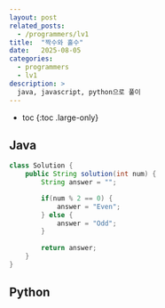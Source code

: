 ```yaml
---
layout: post
related_posts:
  - /programmers/lv1
title:  "짝수와 홀수"
date:   2025-08-05
categories:
  - programmers
  - lv1
description: >
  java, javascript, python으로 풀이
---
```

* toc
{:toc .large-only}

## Java
```java
class Solution {
    public String solution(int num) {
        String answer = "";

        if(num % 2 == 0) {
            answer = "Even";
        } else {
            answer = "Odd";
        }
        
        return answer;
    }
}
```

## Python